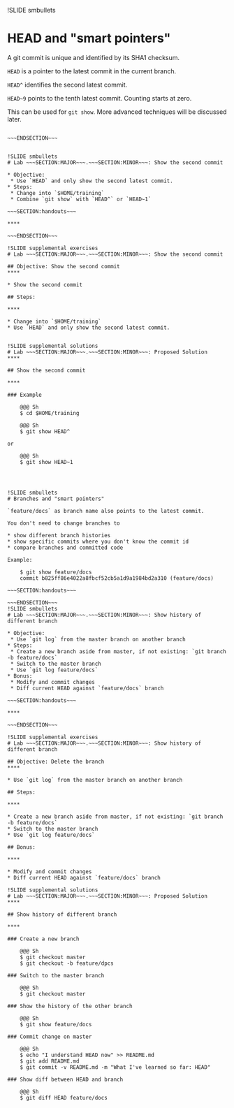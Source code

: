!SLIDE smbullets
# HEAD and "smart pointers"

A git commit is unique and identified by its SHA1 checksum.

`HEAD` is a pointer to the latest commit in the current branch.

`HEAD^` identifies the second latest commit.

`HEAD~9` points to the tenth latest commit. Counting starts at zero.

This can be used for `git show`. More advanced techniques will be discussed later.

~~~SECTION:handouts~~~

~~~ENDSECTION~~~


!SLIDE smbullets
# Lab ~~~SECTION:MAJOR~~~.~~~SECTION:MINOR~~~: Show the second commit

* Objective:
 * Use `HEAD` and only show the second latest commit.
* Steps:
 * Change into `$HOME/training`
 * Combine `git show` with `HEAD^` or `HEAD~1`

~~~SECTION:handouts~~~

****

~~~ENDSECTION~~~

!SLIDE supplemental exercises
# Lab ~~~SECTION:MAJOR~~~.~~~SECTION:MINOR~~~: Show the second commit

## Objective: Show the second commit
****

* Show the second commit

## Steps:

****

* Change into `$HOME/training`
* Use `HEAD` and only show the second latest commit.


!SLIDE supplemental solutions
# Lab ~~~SECTION:MAJOR~~~.~~~SECTION:MINOR~~~: Proposed Solution
****

## Show the second commit

****

### Example

    @@@ Sh
    $ cd $HOME/training

    @@@ Sh
    $ git show HEAD^

or

    @@@ Sh
    $ git show HEAD~1




!SLIDE smbullets
# Branches and "smart pointers"

`feature/docs` as branch name also points to the latest commit.

You don't need to change branches to

* show different branch histories
* show specific commits where you don't know the commit id
* compare branches and committed code

Example:

    $ git show feature/docs
    commit b825ff86e4022a8fbcf52cb5a1d9a1984bd2a310 (feature/docs)

~~~SECTION:handouts~~~

~~~ENDSECTION~~~
!SLIDE smbullets
# Lab ~~~SECTION:MAJOR~~~.~~~SECTION:MINOR~~~: Show history of different branch

* Objective:
 * Use `git log` from the master branch on another branch
* Steps:
 * Create a new branch aside from master, if not existing: `git branch -b feature/docs`
 * Switch to the master branch
 * Use `git log feature/docs`
* Bonus:
 * Modify and commit changes
 * Diff current HEAD against `feature/docs` branch

~~~SECTION:handouts~~~

****

~~~ENDSECTION~~~

!SLIDE supplemental exercises
# Lab ~~~SECTION:MAJOR~~~.~~~SECTION:MINOR~~~: Show history of different branch

## Objective: Delete the branch
****

* Use `git log` from the master branch on another branch

## Steps:

****

* Create a new branch aside from master, if not existing: `git branch -b feature/docs`
* Switch to the master branch
* Use `git log feature/docs`

## Bonus:

****

* Modify and commit changes
* Diff current HEAD against `feature/docs` branch

!SLIDE supplemental solutions
# Lab ~~~SECTION:MAJOR~~~.~~~SECTION:MINOR~~~: Proposed Solution
****

## Show history of different branch

****

### Create a new branch

    @@@ Sh
    $ git checkout master
    $ git checkout -b feature/dpcs

### Switch to the master branch

    @@@ Sh
    $ git checkout master

### Show the history of the other branch

    @@@ Sh
    $ git show feature/docs

### Commit change on master

    @@@ Sh
    $ echo "I understand HEAD now" >> README.md
    $ git add README.md
    $ git commit -v README.md -m "What I've learned so far: HEAD"

### Show diff between HEAD and branch

    @@@ Sh
    $ git diff HEAD feature/docs
